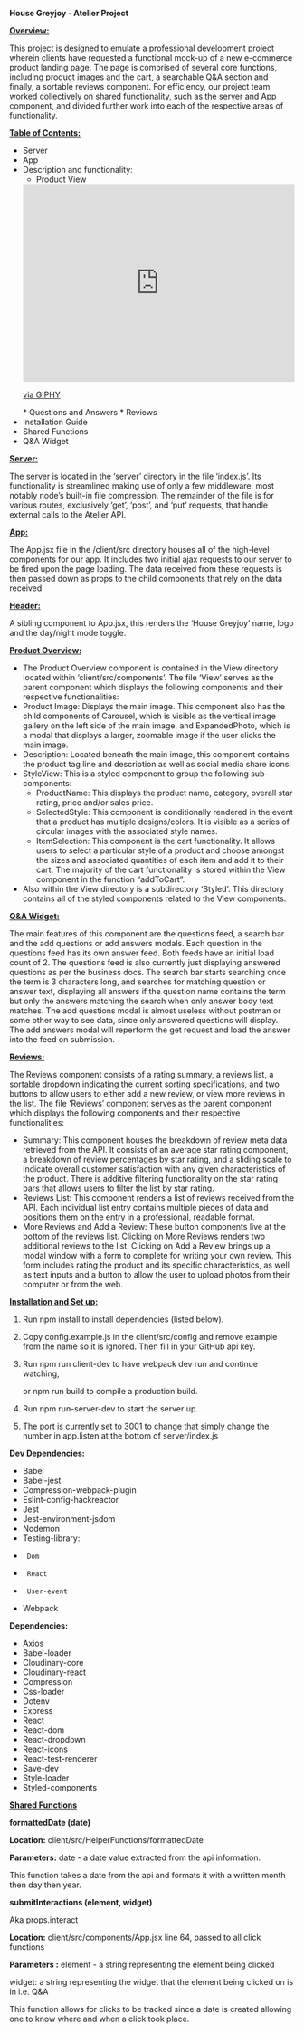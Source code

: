**House Greyjoy - Atelier Project**

**<span style="text-decoration:underline;">Overview:</span>**

This project is designed to emulate a professional development project wherein clients have requested a functional mock-up of a new e-commerce product landing page. The page is comprised of several core functions, including product images and the cart, a searchable Q&A section and finally, a sortable reviews component. For efficiency, our project team worked collectively on shared functionality, such as the server and App component, and divided further work into each of the respective areas of functionality.

**<span style="text-decoration:underline;"> Table of Contents:</span>**



* Server
* App
* Description and functionality:
    * Product View
    <iframe src="https://giphy.com/embed/gPFA1CdXkhrIBzQsRi" width="480" height="350" frameBorder="0" class="giphy-embed" allowFullScreen></iframe><p><a href="https://giphy.com/gifs/gPFA1CdXkhrIBzQsRi">via GIPHY</a></p>
    * Questions and Answers
    * Reviews
* Installation Guide
* Shared Functions
* Q&A Widget

**<span style="text-decoration:underline;">Server: </span>**

The server is located in the ‘server’ directory in the file ‘index.js’.  Its functionality is streamlined making use of only a few middleware, most notably node’s built-in file compression. The remainder of the file is for various routes, exclusively ‘get’, ‘post’, and ‘put’ requests, that handle external calls to the Atelier API.

**<span style="text-decoration:underline;">App:</span>**

The App.jsx file in the /client/src directory houses all of the high-level components for our app. It includes two initial ajax requests to our server to be fired upon the page loading. The data received from these requests is then passed down as props to the child components that rely on the data received.

**<span style="text-decoration:underline;">Header:</span>**

A sibling component to App.jsx, this renders the ‘House Greyjoy’ name, logo and the day/night mode toggle.

**<span style="text-decoration:underline;">Product Overview:</span>**



* The Product Overview component is contained in the View directory located within ‘client/src/components’. The file ‘View’ serves as the parent component which displays the following components and their respective functionalities:
* Product Image: Displays the main image. This component also has the child components of Carousel, which is visible as the vertical image gallery on the left side of the main image, and ExpandedPhoto, which is a modal that displays a larger, zoomable image if the user clicks the main image.
* Description: Located beneath the main image, this component contains the product tag line and description as well as social media share icons.
* StyleView: This is a styled component to group the following sub-components:
    * ProductName: This displays the product name, category, overall star rating, price and/or sales price.
    * SelectedStyle: This component is conditionally rendered in the event that a product has multiple designs/colors. It is visible as a series of circular images with the associated style names.
    * ItemSelection: This component is the cart functionality. It allows users to select a particular style of a product and choose amongst the sizes and associated quantities of each item and add it to their cart. The majority of the cart functionality is stored within the View component in the function “addToCart”.
* Also within the View directory is a subdirectory ‘Styled’. This directory contains all of the styled components related to the View components.

**<span style="text-decoration:underline;">Q&A Widget:</span>**

The main features of this component are the questions feed, a search bar and the add questions or add answers modals. Each question in the questions feed has its own answer feed. Both feeds have an initial load count of 2. The questions feed is also currently just displaying answered questions as per the business docs. The search bar starts searching once the term is 3 characters long, and searches for matching question or answer text, displaying all answers if the question name contains the term but only the answers matching the search when only answer body text matches. The add questions modal is almost useless without postman or some other way to see data, since only answered questions will display. The add answers modal will reperform the get request and load the answer into the feed on submission.

**<span style="text-decoration:underline;">Reviews:</span>**

The Reviews component consists of a rating summary, a reviews list, a sortable dropdown indicating the current sorting specifications, and two buttons to allow users to either add a new review, or view more reviews in the list. The file ‘Reviews’ component serves as the parent component which displays the following components and their respective functionalities:





* Summary: This component houses the breakdown of review meta data retrieved from the API. It consists of an average star rating component, a breakdown of review percentages by star rating, and a sliding scale to indicate overall customer satisfaction with any given characteristics of the product. There is additive filtering functionality on the star rating bars that allows users to filter the list by star rating.
* Reviews List: This component renders a list of reviews received from the API. Each individual list entry contains multiple pieces of data and positions them on the entry in a professional, readable format.
* More Reviews and Add a Review: These button components live at the bottom of the reviews list. Clicking on More Reviews renders two additional reviews to the list. Clicking on Add a Review brings up a modal window with a form to complete for writing your own review. This form includes rating the product and its specific characteristics, as well as text inputs and a button to allow the user to upload photos from their computer or from the web.

**<span style="text-decoration:underline;">Installation and Set up:</span>**



1. Run npm install to install dependencies (listed below).
2. Copy config.example.js in the client/src/config and remove example from the name so it is ignored. Then fill in your GitHub api key.
3. Run npm run client-dev to have webpack dev run and continue watching,

    or npm run build to compile a production build.

4. Run npm run-server-dev to start the server up.
5. The port is currently set to  3001 to change that simply change the number in app.listen at the bottom of server/index.js

**Dev Dependencies:**



*   Babel
*   Babel-jest
*   Compression-webpack-plugin
*   Eslint-config-hackreactor
*   Jest
*   Jest-environment-jsdom
*   Nodemon
*   Testing-library:
*      Dom
*      React
*      User-event
*   Webpack

**Dependencies:**



*   Axios
*   Babel-loader
*   Cloudinary-core
*   Cloudinary-react
*   Compression
*   Css-loader
*   Dotenv
*   Express
*   React
*   React-dom
*   React-dropdown
*   React-icons
*   React-test-renderer
*   Save-dev
*   Style-loader
*   Styled-components

**<span style="text-decoration:underline;">Shared Functions</span>**

**formattedDate (date)**

**Location:** client/src/HelperFunctions/formattedDate

**Parameters:** date - a date value extracted from the api information.

This function takes a date from the api and formats it with a written month then day then year.

**submitInteractions (element, widget)**

Aka props.interact

**Location:** client/src/components/App.jsx line 64, passed to all click functions

**Parameters :** element - a string representing the element being clicked

widget: a string representing the widget that the element being clicked on is in i.e. Q&A

This function allows for clicks to be tracked since a date is created allowing one to know where and when a click took place.
